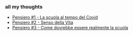 ### all my thoughts

- [Pensiero #1 - La scuola al tempo del Covid](school_covid_it)
- [Pensiero #2 - Senso della Vita](meaning_of_life_it)
- [Pensiero #3 - Come dovrebbe essere realmente la scuola](scuola)
